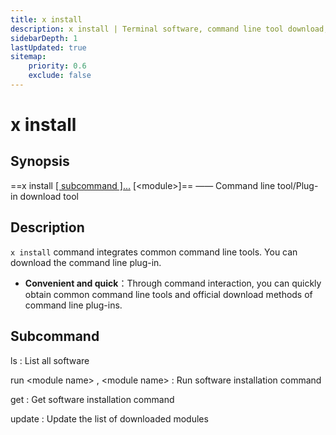 ```yaml
---
title: x install
description: x install | Terminal software, command line tool download, terminal tool, terminal plug-in download tool
sidebarDepth: 1
lastUpdated: true
sitemap:
    priority: 0.6
    exclude: false
---
```


# x install

<Terminal :termIndex="4"/>

## Synopsis

==x install [[ subcommand ]...](#subcommand) [\<module\>]== ——  Command line tool/Plug-in download tool

## Description

`x install` command integrates common command line tools. You can download the command line plug-in.

- **Convenient and quick**：Through command interaction, you can quickly obtain common command line tools and official download methods of command line plug-ins.

## Subcommand

ls
:  List all software

run \<module name\> ,  \<module name\>
:  Run software installation command

get
:  Get software installation command

update
:  Update the list of downloaded modules
